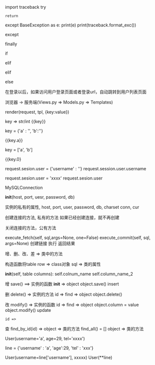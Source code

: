 import traceback
try

    return
except BaseException as e:
    print(e)
    print(traceback.format_exc())

except

finally


if

elif

elif


else


在登录以后，如果访问用户登录页面或者登录url，自动跳转到用户列表页面

浏览器 -> 服务端(Views.py => Models.py => Templates)


render(request, tpl, {key:value})

key => str/int
{{key}}

key = {'a' : '', 'b':''}

{{key.a}}


key = ['a', 'b']

{{key.0}

request.sesion.user = {'username' : ''}
request.session.user.username

request.sesion.user = 'xxxx'
request.sesion.user


MySQLConnection

__init__(host, port, uesr, password, db)

实例的私有的属性, host, port, user, password, db, charset
conn, cur

创建连接的方法, 私有的方法
    如果已经创建连接，就不再创建

关闭连接的方法，公有方法

execute_fetch(self, sql,args=None, one=False)
execute_commit(self, sql, args=None)
    创建链接
    执行
    返回结果

增、删、改、差 => 类中的方法

构造函数将table row => class对象
sql => 类的属性

__init__(self, table columns):
    self.colnum_name
    self.column_name_2


增   save() ==> 实例的函数
    __init__ => object
    object.save()
    insert

删   delete() => 实例的方法
    id => find => object
    object.delete()

改   modify() => 实例的函数
    id => find => object
    object.column = value
    object.modify()
    update

    id =>

查
    find_by_id(id) => object => 类的方法
    find_all() = [] object => 类的方法


User(username='a', age=29, tel='xxxx')

line = {'username' : 'a', 'age':29, 'tel' : 'xxx'}

User(username=line['username'], xxxxx)
User(**line)
